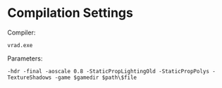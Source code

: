 # Compilation Settings
Compiler:

`vrad.exe`

Parameters:

`-hdr -final -aoscale 0.8 -StaticPropLightingOld -StaticPropPolys -TextureShadows -game $gamedir $path\$file`